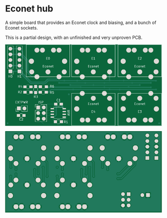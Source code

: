 Econet hub
==========

A simple board that provides an Econet clock and biasing, and a bunch
of Econet sockets.

This is a partial design, with an unfinished and very unproven PCB.

![PCB front](pcb/pcb-front.png)

![PCB back](pcb/pcb-back.png)

